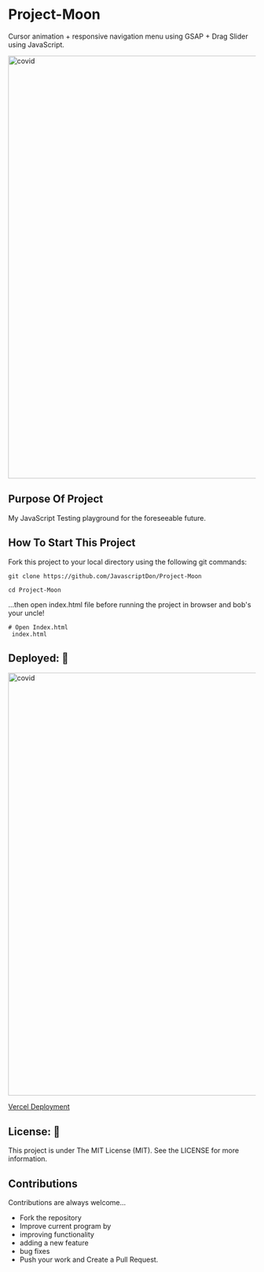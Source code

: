 # Project-Moon
Cursor animation + responsive navigation menu using GSAP + Drag Slider using JavaScript.

<img width="860" alt="covid" src="https://media1.giphy.com/media/DZrXh5coUrfVXaetAm/giphy.gif">

## Purpose Of Project
My JavaScript Testing playground for the foreseeable future. 

## How To Start This Project 
Fork this project to your local directory using the following git commands: 

``` 
git clone https://github.com/JavascriptDon/Project-Moon

cd Project-Moon
``` 
...then open index.html file before running the project in browser and bob's your uncle!

``` 
# Open Index.html
 index.html
```

## Deployed: 🤯 

<img width="860" alt="covid" src="https://media1.giphy.com/media/DZrXh5coUrfVXaetAm/giphy.gif">

[Vercel Deployment](https://project-moon-six.vercel.app/)

## License: 📝 
This project is under The MIT License (MIT). See the LICENSE for more information. 

## Contributions 
Contributions are always welcome... 

- Fork the repository
- Improve current program by
- improving functionality
- adding a new feature
- bug fixes
- Push your work and Create a Pull Request.
